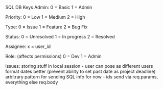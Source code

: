 SQL DB Keys
Admin:
0 = Basic
1 = Admin

Priority:
0 = Low
1 = Medium
2 = High

Type:
0 = Issue
1 = Feature
2 = Bug Fix

Status:
0 = Unresolved
1 = In progress
2 = Resolved

Assignee:
x = user_id

Role: (affects permissions)
0 = Dev
1 = Admin

issues:
storing stuff in local session - user can pose as different users
format dates better (prevent ability to set past date as project deadline)
arbitrary pattern for sending SQL info for now - ids send via req.params, everything else req.body
